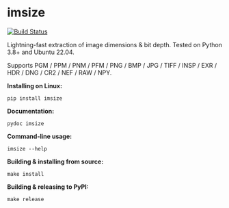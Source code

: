 # imsize

[![Build Status](https://travis-ci.com/toaarnio/imsize.svg?branch=master)](https://travis-ci.com/github/toaarnio/imsize)

Lightning-fast extraction of image dimensions & bit depth. Tested on Python 3.8+ and Ubuntu 22.04.

Supports PGM / PPM / PNM / PFM / PNG / BMP / JPG / TIFF / INSP / EXR / HDR / DNG / CR2 / NEF / RAW / NPY.

**Installing on Linux:**
```
pip install imsize
```

**Documentation:**
```
pydoc imsize
```

**Command-line usage:**
```
imsize --help
```

**Building & installing from source:**
```
make install
```

**Building & releasing to PyPI:**
```
make release
```
